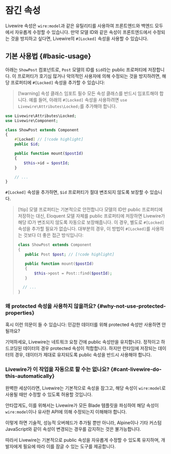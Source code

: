 # 잠긴 속성
Livewire 속성은 `wire:model`과 같은 유틸리티를 사용하여 프론트엔드와 백엔드 모두에서 자유롭게 수정할 수 있습니다. 만약 모델 ID와 같은 속성이 프론트엔드에서 수정되는 것을 방지하고 싶다면, Livewire의 `#[Locked]` 속성을 사용할 수 있습니다.

## 기본 사용법 {#basic-usage}

아래는 `ShowPost` 컴포넌트로, `Post` 모델의 ID를 `$id`라는 public 프로퍼티에 저장합니다. 이 프로퍼티가 호기심 많거나 악의적인 사용자에 의해 수정되는 것을 방지하려면, 해당 프로퍼티에 `#[Locked]` 속성을 추가할 수 있습니다:

> [!warning] 속성 클래스 임포트 필수
> 모든 속성 클래스를 반드시 임포트해야 합니다. 예를 들어, 아래의 `#[Locked]` 속성을 사용하려면 `use Livewire\Attributes\Locked;`를 추가해야 합니다.
```php
use Livewire\Attributes\Locked;
use Livewire\Component;

class ShowPost extends Component
{
	#[Locked] // [!code highlight]
    public $id;

    public function mount($postId)
    {
        $this->id = $postId;
    }

	// ...
}
```

`#[Locked]` 속성을 추가하면, `$id` 프로퍼티가 절대 변조되지 않도록 보장할 수 있습니다.

> [!tip] 모델 프로퍼티는 기본적으로 안전합니다
> 모델의 ID만 public 프로퍼티에 저장하는 대신, Eloquent 모델 자체를 public 프로퍼티에 저장하면 Livewire가 해당 ID가 변조되지 않도록 자동으로 보장해줍니다. 이 경우, 별도로 `#[Locked]` 속성을 추가할 필요가 없습니다. 대부분의 경우, 이 방법이 `#[Locked]`를 사용하는 것보다 더 좋은 접근 방식입니다:
> ```php
> class ShowPost extends Component
> {
>    public Post $post; // [!code highlight]
>
>    public function mount($postId)
>    {
>        $this->post = Post::find($postId);
>    }
>
>	// ...
>}
> ```

### 왜 protected 속성을 사용하지 않을까요? {#why-not-use-protected-properties}

혹시 이런 의문이 들 수 있습니다: 민감한 데이터를 위해 protected 속성만 사용하면 안 될까요?

기억하세요, Livewire는 네트워크 요청 간에 public 속성만을 유지합니다. 정적이고 하드코딩된 데이터의 경우 protected 속성이 적합합니다. 하지만 런타임에 저장되는 데이터의 경우, 데이터가 제대로 유지되도록 public 속성을 반드시 사용해야 합니다.

### Livewire가 이 작업을 자동으로 할 수는 없나요? {#cant-livewire-do-this-automatically}

완벽한 세상이라면, Livewire는 기본적으로 속성을 잠그고, 해당 속성이 `wire:model`로 사용될 때만 수정할 수 있도록 허용할 것입니다.

안타깝게도, 이를 위해서는 Livewire가 모든 Blade 템플릿을 파싱하여 해당 속성이 `wire:model`이나 유사한 API에 의해 수정되는지 이해해야 합니다.

이렇게 하면 기술적, 성능적 오버헤드가 추가될 뿐만 아니라, Alpine이나 기타 커스텀 JavaScript와 같이 속성이 변경되는 경우를 감지하는 것은 불가능합니다.

따라서 Livewire는 기본적으로 public 속성을 자유롭게 수정할 수 있도록 유지하며, 개발자에게 필요에 따라 이를 잠글 수 있는 도구를 제공합니다.
